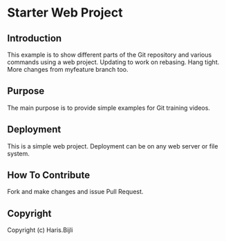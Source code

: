# Starter Web Project 

## Introduction
This example is to show different parts of the Git repository and various commands using a web project. Updating to work on rebasing. Hang tight. More changes from myfeature branch too.

## Purpose
The main purpose is to provide simple examples for Git training videos.

## Deployment
This is a simple web project. Deployment can be on any web server or file system.

## How To Contribute
Fork and make changes and issue Pull Request.

## Copyright
Copyright (c) Haris.Bijli

